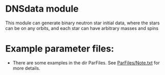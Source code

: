 # DNSdata module

This module can generate binary neutron star initial data, where the stars
can be on any orbits, and each star can have arbitrary masses and spins 


# Example parameter files:

* There are some examples in the dir ParFiles.
  See [ParFiles/Note.txt](ParFiles/Note.txt) for more details.
